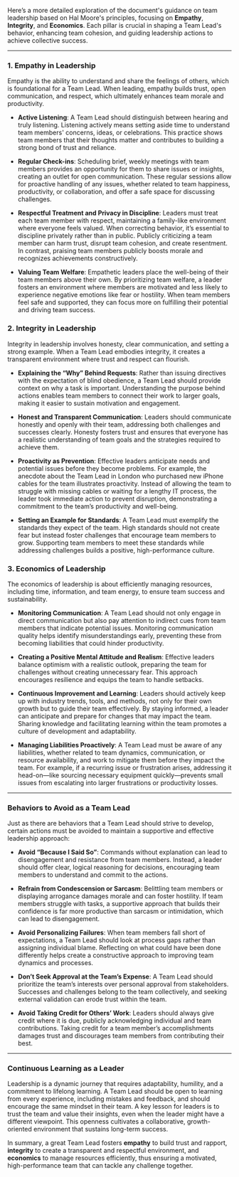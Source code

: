 Here’s a more detailed exploration of the document's guidance on team leadership based on Hal Moore's principles, focusing on **Empathy**, **Integrity**, and **Economics**. Each pillar is crucial in shaping a Team Lead's behavior, enhancing team cohesion, and guiding leadership actions to achieve collective success.

---

### 1. **Empathy in Leadership**
Empathy is the ability to understand and share the feelings of others, which is foundational for a Team Lead. When leading, empathy builds trust, open communication, and respect, which ultimately enhances team morale and productivity.

- **Active Listening**: A Team Lead should distinguish between hearing and truly listening. Listening actively means setting aside time to understand team members' concerns, ideas, or celebrations. This practice shows team members that their thoughts matter and contributes to building a strong bond of trust and reliance.
  
- **Regular Check-ins**: Scheduling brief, weekly meetings with team members provides an opportunity for them to share issues or insights, creating an outlet for open communication. These regular sessions allow for proactive handling of any issues, whether related to team happiness, productivity, or collaboration, and offer a safe space for discussing challenges.

- **Respectful Treatment and Privacy in Discipline**: Leaders must treat each team member with respect, maintaining a family-like environment where everyone feels valued. When correcting behavior, it’s essential to discipline privately rather than in public. Publicly criticizing a team member can harm trust, disrupt team cohesion, and create resentment. In contrast, praising team members publicly boosts morale and recognizes achievements constructively.

- **Valuing Team Welfare**: Empathetic leaders place the well-being of their team members above their own. By prioritizing team welfare, a leader fosters an environment where members are motivated and less likely to experience negative emotions like fear or hostility. When team members feel safe and supported, they can focus more on fulfilling their potential and driving team success.

### 2. **Integrity in Leadership**
Integrity in leadership involves honesty, clear communication, and setting a strong example. When a Team Lead embodies integrity, it creates a transparent environment where trust and respect can flourish.

- **Explaining the “Why” Behind Requests**: Rather than issuing directives with the expectation of blind obedience, a Team Lead should provide context on why a task is important. Understanding the purpose behind actions enables team members to connect their work to larger goals, making it easier to sustain motivation and engagement.

- **Honest and Transparent Communication**: Leaders should communicate honestly and openly with their team, addressing both challenges and successes clearly. Honesty fosters trust and ensures that everyone has a realistic understanding of team goals and the strategies required to achieve them.

- **Proactivity as Prevention**: Effective leaders anticipate needs and potential issues before they become problems. For example, the anecdote about the Team Lead in London who purchased new iPhone cables for the team illustrates proactivity. Instead of allowing the team to struggle with missing cables or waiting for a lengthy IT process, the leader took immediate action to prevent disruption, demonstrating a commitment to the team’s productivity and well-being.

- **Setting an Example for Standards**: A Team Lead must exemplify the standards they expect of the team. High standards should not create fear but instead foster challenges that encourage team members to grow. Supporting team members to meet these standards while addressing challenges builds a positive, high-performance culture.

### 3. **Economics of Leadership**
The economics of leadership is about efficiently managing resources, including time, information, and team energy, to ensure team success and sustainability.

- **Monitoring Communication**: A Team Lead should not only engage in direct communication but also pay attention to indirect cues from team members that indicate potential issues. Monitoring communication quality helps identify misunderstandings early, preventing these from becoming liabilities that could hinder productivity.

- **Creating a Positive Mental Attitude and Realism**: Effective leaders balance optimism with a realistic outlook, preparing the team for challenges without creating unnecessary fear. This approach encourages resilience and equips the team to handle setbacks.

- **Continuous Improvement and Learning**: Leaders should actively keep up with industry trends, tools, and methods, not only for their own growth but to guide their team effectively. By staying informed, a leader can anticipate and prepare for changes that may impact the team. Sharing knowledge and facilitating learning within the team promotes a culture of development and adaptability.

- **Managing Liabilities Proactively**: A Team Lead must be aware of any liabilities, whether related to team dynamics, communication, or resource availability, and work to mitigate them before they impact the team. For example, if a recurring issue or frustration arises, addressing it head-on—like sourcing necessary equipment quickly—prevents small issues from escalating into larger frustrations or productivity losses.

---

### **Behaviors to Avoid as a Team Lead**
Just as there are behaviors that a Team Lead should strive to develop, certain actions must be avoided to maintain a supportive and effective leadership approach:

- **Avoid “Because I Said So”**: Commands without explanation can lead to disengagement and resistance from team members. Instead, a leader should offer clear, logical reasoning for decisions, encouraging team members to understand and commit to the actions.

- **Refrain from Condescension or Sarcasm**: Belittling team members or displaying arrogance damages morale and can foster hostility. If team members struggle with tasks, a supportive approach that builds their confidence is far more productive than sarcasm or intimidation, which can lead to disengagement.

- **Avoid Personalizing Failures**: When team members fall short of expectations, a Team Lead should look at process gaps rather than assigning individual blame. Reflecting on what could have been done differently helps create a constructive approach to improving team dynamics and processes.

- **Don’t Seek Approval at the Team’s Expense**: A Team Lead should prioritize the team’s interests over personal approval from stakeholders. Successes and challenges belong to the team collectively, and seeking external validation can erode trust within the team.

- **Avoid Taking Credit for Others’ Work**: Leaders should always give credit where it is due, publicly acknowledging individual and team contributions. Taking credit for a team member’s accomplishments damages trust and discourages team members from contributing their best.

---

### **Continuous Learning as a Leader**
Leadership is a dynamic journey that requires adaptability, humility, and a commitment to lifelong learning. A Team Lead should be open to learning from every experience, including mistakes and feedback, and should encourage the same mindset in their team. A key lesson for leaders is to trust the team and value their insights, even when the leader might have a different viewpoint. This openness cultivates a collaborative, growth-oriented environment that sustains long-term success.

In summary, a great Team Lead fosters **empathy** to build trust and rapport, **integrity** to create a transparent and respectful environment, and **economics** to manage resources efficiently, thus ensuring a motivated, high-performance team that can tackle any challenge together.
